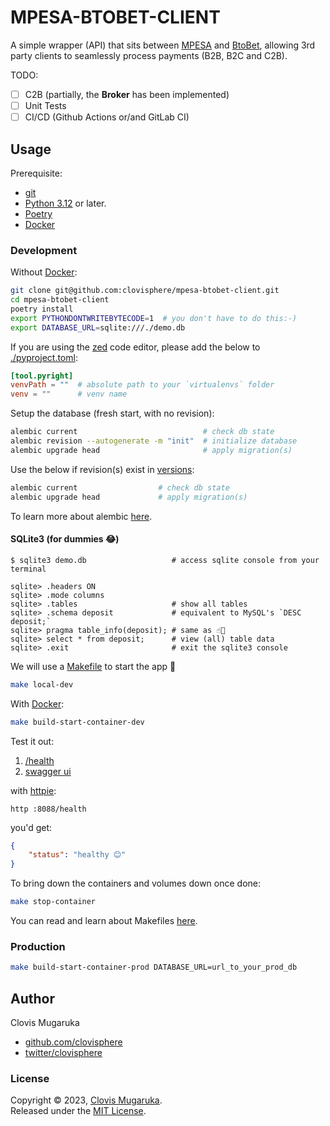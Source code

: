 # MPESA-BTOBET-CLIENT

A simple wrapper (API) that sits between [MPESA](https://www.safaricom.co.ke/personal/m-pesa) and [BtoBet](https://www.btobet.com/), allowing 3rd party clients to seamlessly process payments (B2B, B2C and C2B).


TODO:

- [ ] C2B (partially, the **Broker** has been implemented)
- [ ] Unit Tests
- [ ] CI/CD (Github Actions or/and GitLab CI)

## Usage

Prerequisite:

- [git](https://git-scm.com/)
- [Python 3.12](https://www.python.org/downloads/release/python-3120/) or later.
- [Poetry](https://python-poetry.org/)
- [Docker](https://www.docker.com/)

### Development

Without [Docker](https://www.docker.com/):

```bash
git clone git@github.com:clovisphere/mpesa-btobet-client.git
cd mpesa-btobet-client
poetry install
export PYTHONDONTWRITEBYTECODE=1  # you don't have to do this:-)
export DATABASE_URL=sqlite:///./demo.db
```

If you are using the [zed](https://zed.dev/) code editor, please add the below to [./pyproject.toml](pyproject.toml):

```toml
[tool.pyright]
venvPath = ""  # absolute path to your `virtualenvs` folder
venv = ""      # venv name
```

Setup the database (fresh start, with no revision):

```bash
alembic current                            # check db state
alembic revision --autogenerate -m "init"  # initialize database
alembic upgrade head                       # apply migration(s)
```

Use the below if revision(s) exist in [versions](./alembic/versions):

```bash
alembic current                  # check db state
alembic upgrade head             # apply migration(s)
```

To learn more about alembic [here](https://alembic.sqlalchemy.org/en/latest/).

#### SQLite3 (for dummies 😂)

```console
$ sqlite3 demo.db                   # access sqlite console from your terminal

sqlite> .headers ON
sqlite> .mode columns
sqlite> .tables                     # show all tables
sqlite> .schema deposit             # equivalent to MySQL's `DESC deposit;`
sqlite> pragma table_info(deposit); # same as ☝🏽
sqlite> select * from deposit;      # view (all) table data
sqlite> .exit                       # exit the sqlite3 console
```

We will use a [Makefile](./Makefile) to start the app 🤗

```bash
make local-dev
```

With [Docker](https://www.docker.com/):


```bash
make build-start-container-dev
```

Test it out:

1. [/health](http://localhost:8088/health)
2. [swagger ui](http://localhost:8088/docs)

with [httpie](https://httpie.io/):

```http :8088/health```

you'd get:

```json
{
    "status": "healthy 😊"
}
```

To bring down the containers and volumes down once done:

```bash
make stop-container
```

You can read and learn about Makefiles [here](https://opensource.com/article/18/8/what-how-makefile).

### Production

```bash
make build-start-container-prod DATABASE_URL=url_to_your_prod_db
```

## Author

Clovis Mugaruka

- [github.com/clovisphere](https://github.com/clovisphere)
- [twitter/clovisphere](https://twitter.com/clovisphere)

### License

Copyright ©️ 2023, [Clovis Mugaruka](https://clovisphere.com).\
Released under the [MIT License](./LICENSE).
